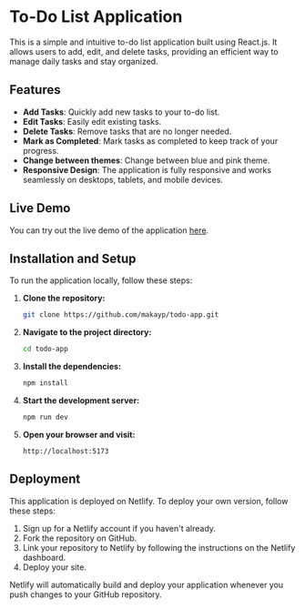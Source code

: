 # To-Do List Application

This is a simple and intuitive to-do list application built using React.js. It allows users to add, edit, and delete tasks, providing an efficient way to manage daily tasks and stay organized.

## Features

- **Add Tasks**: Quickly add new tasks to your to-do list.
- **Edit Tasks**: Easily edit existing tasks.
- **Delete Tasks**: Remove tasks that are no longer needed.
- **Mark as Completed**: Mark tasks as completed to keep track of your progress.
- **Change between themes**: Change between blue and pink theme.
- **Responsive Design**: The application is fully responsive and works seamlessly on desktops, tablets, and mobile devices.

## Live Demo

You can try out the live demo of the application [here](https://todo-list-reactjs7394.netlify.app).

## Installation and Setup

To run the application locally, follow these steps:

1. **Clone the repository:**

    ```sh
    git clone https://github.com/makayp/todo-app.git
    ```

2. **Navigate to the project directory:**

    ```sh
    cd todo-app
    ```

3. **Install the dependencies:**

    ```sh
    npm install
    ```

4. **Start the development server:**

    ```sh
    npm run dev
    ```

5. **Open your browser and visit:**

    ```
    http://localhost:5173
    ```

## Deployment

This application is deployed on Netlify. To deploy your own version, follow these steps:

1. Sign up for a Netlify account if you haven't already.
2. Fork the repository on GitHub.
3. Link your repository to Netlify by following the instructions on the Netlify dashboard.
4. Deploy your site.

Netlify will automatically build and deploy your application whenever you push changes to your GitHub repository.
